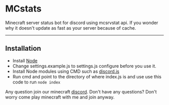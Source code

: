 # MCstats
Minecraft server status bot for discord using mcsrvstat api. If you wonder why it doesn't update as fast as your server because of cache.

---

## Installation
- Install [Node](https://nodejs.org/en/download/)
- Change settings.example.js to settings.js configure before you use it. 
- Install Node modules using CMD such as [discord.js](https://discord.js.org/#/docs/main/stable/general/welcome)
- Run cmd and point to the directory of where index.js is and use use this code to run `node index`

Any question join our minecraft [discord](https://discord.gg/cxmJWhX). Don't have any questions? Don't worry come play minecraft with me and join anyway.
